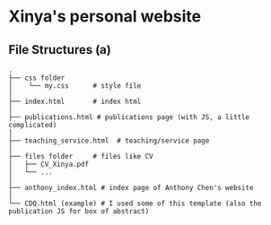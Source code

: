 # Xinya's personal website



## File Structures (a)

    .
	├── css folder
	│    └── my.css      # style file
	│ 
	├── index.html       # index html
	│ 
	├── publications.html # publications page (with JS, a little complicated)
	│ 
	├── teaching_service.html  # teaching/service page
	│ 
	├── files folder     # files like CV
	│   ├── CV_Xinya.pdf     
	│   └── ...            
	│ 
	├── anthony_index.html # index page of Anthony Chen's website
	│ 
	└── CDQ.html (example) # I used some of this template (also the publication JS for box of abstract)

